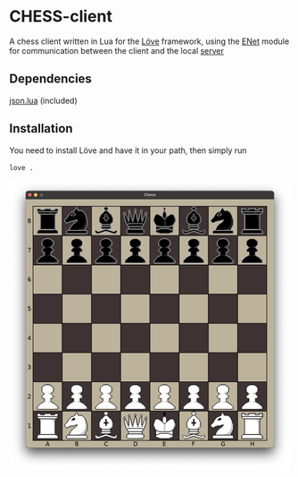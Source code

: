 # CHESS-client

A chess client written in Lua for the [Löve](https://love2d.org/) framework, using the [ENet](https://leafo.net/lua-enet/) module for communication between the client and the local [server](https://github.com/Waissi/chess-server)  

## Dependencies

[json.lua](https://github.com/rxi/json.lua) (included)

## Installation

You need to install Löve and have it in your path, then simply run
```
love .
```

![screenshot](assets/screenshot.png)